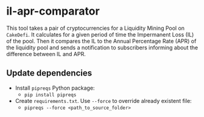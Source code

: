 # il-apr-comparator

This tool takes a pair of cryptocurrencies for a Liquidity Mining Pool on `CakeDefi`. It calculates for a given period of time the Impermanent Loss (IL) of the pool. Then it compares the IL to the Annual Percentage Rate (APR) of the liquidity pool and sends a notification to subscribers informing about the difference between IL and APR.

## Update dependencies

- Install `pipreqs` Python package:
  - `pip install pipreqs`
- Create `requirements.txt`. Use `--force` to override already existent file:
  - `pipreqs --force <path_to_source_folder>`

